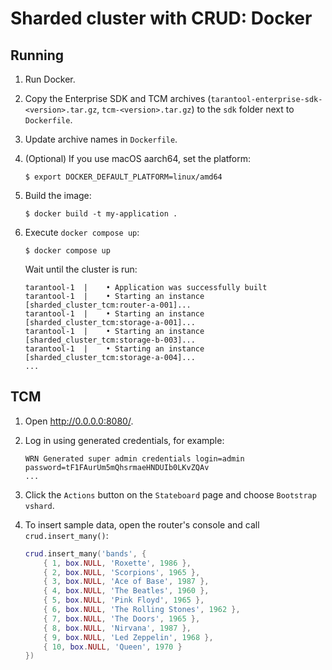 # Sharded cluster with CRUD: Docker

## Running

1. Run Docker.

2. Copy the Enterprise SDK and TCM archives (`tarantool-enterprise-sdk-<version>.tar.gz`, `tcm-<version>.tar.gz`) to the `sdk` folder next to `Dockerfile`.

3. Update archive names in `Dockerfile`.

4. (Optional) If you use macOS aarch64, set the platform:

   ```shell
   $ export DOCKER_DEFAULT_PLATFORM=linux/amd64
   ```

5. Build the image:

   ```shell
   $ docker build -t my-application .
   ```

6. Execute `docker compose up`:

   ```shell
   $ docker compose up
   ```
   
   Wait until the cluster is run:

   ```shell
   tarantool-1  |    • Application was successfully built
   tarantool-1  |    • Starting an instance [sharded_cluster_tcm:router-a-001]...
   tarantool-1  |    • Starting an instance [sharded_cluster_tcm:storage-a-001]...
   tarantool-1  |    • Starting an instance [sharded_cluster_tcm:storage-b-003]...
   tarantool-1  |    • Starting an instance [sharded_cluster_tcm:storage-a-004]...
   ...
   ```

## TCM

1. Open http://0.0.0.0:8080/.

2. Log in using generated credentials, for example:

   ```shell
   WRN Generated super admin credentials login=admin password=tF1FAurUm5mQhsrmaeHNDUIb0LKvZQAv
   ...
   
3. Click the `Actions` button on the `Stateboard` page and choose `Bootstrap vshard`.

4. To insert sample data, open the router's console and call `crud.insert_many()`:

   ```lua
   crud.insert_many('bands', {
       { 1, box.NULL, 'Roxette', 1986 },
       { 2, box.NULL, 'Scorpions', 1965 },
       { 3, box.NULL, 'Ace of Base', 1987 },
       { 4, box.NULL, 'The Beatles', 1960 },
       { 5, box.NULL, 'Pink Floyd', 1965 },
       { 6, box.NULL, 'The Rolling Stones', 1962 },
       { 7, box.NULL, 'The Doors', 1965 },
       { 8, box.NULL, 'Nirvana', 1987 },
       { 9, box.NULL, 'Led Zeppelin', 1968 },
       { 10, box.NULL, 'Queen', 1970 }
   })
   ```
